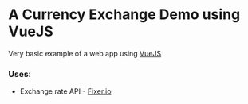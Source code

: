 # A Currency Exchange Demo using VueJS

Very basic example of a web app using [VueJS](https://vuejs.org/)

### Uses:
- Exchange rate API - [Fixer.io](http://fixer.io)
